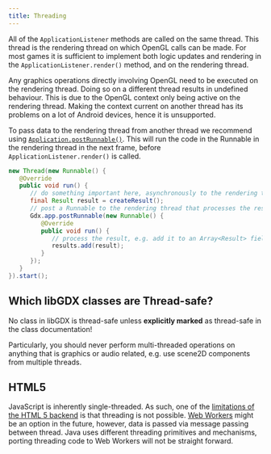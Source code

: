 ```yaml
---
title: Threading
---
```

All of the `ApplicationListener` methods are called on the same thread. This thread is the rendering thread on which OpenGL calls can be made. For most games it is sufficient to implement both logic updates and rendering in the `ApplicationListener.render()` method, and on the rendering thread.

Any graphics operations directly involving OpenGL need to be executed on the rendering thread. Doing so on a different thread results in undefined behaviour. This is due to the OpenGL context only being active on the rendering thread. Making the context current on another thread has its problems on a lot of Android devices, hence it is unsupported.

To pass data to the rendering thread from another thread we recommend using [`Application.postRunnable()`](https://github.com/libgdx/libgdx/blob/master/gdx/src/com/badlogic/gdx/Application.java#L188). This will run the code in the Runnable in the rendering thread in the next frame, before `ApplicationListener.render()` is called.

```java
new Thread(new Runnable() {
   @Override
   public void run() {
      // do something important here, asynchronously to the rendering thread
      final Result result = createResult();
      // post a Runnable to the rendering thread that processes the result
      Gdx.app.postRunnable(new Runnable() {
         @Override
         public void run() {
            // process the result, e.g. add it to an Array<Result> field of the ApplicationListener.
            results.add(result);
         }
      });
   }
}).start();
```

## Which libGDX classes are Thread-safe?
No class in libGDX is thread-safe unless **explicitly marked** as thread-safe in the class documentation!

Particularly, you should never perform multi-threaded operations on anything that is graphics or audio related, e.g. use scene2D components from multiple threads.

## HTML5
JavaScript is inherently single-threaded. As such, one of the [limitations of the HTML 5 backend](/wiki/html5-backend-and-gwt-specifics#differences-between-gwt-and-desktop-java) is that threading is not possible. [Web Workers](https://html.spec.whatwg.org/multipage/workers.html) might be an option in the future, however, data is passed via message passing between thread. Java uses different threading primitives and mechanisms, porting threading code to Web Workers will not be straight forward.

